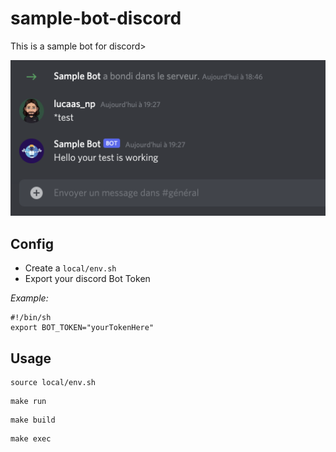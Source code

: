 # sample-bot-discord
This is a sample bot for discord>

<img src="demo/demo.png">

## Config
- Create a `local/env.sh`
- Export your discord Bot Token

<i>Example: </i> 

```
#!/bin/sh
export BOT_TOKEN="yourTokenHere"
```

## Usage

```
source local/env.sh
```

```
make run
```

```
make build
```

```
make exec
```